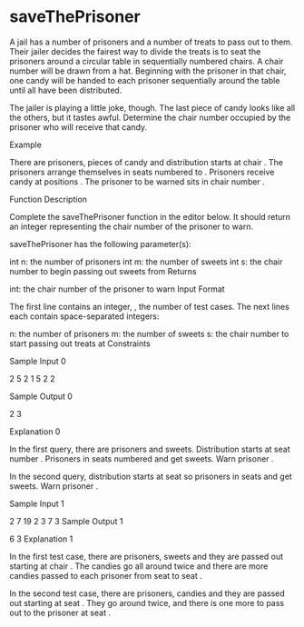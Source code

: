 # saveThePrisoner

A jail has a number of prisoners and a number of treats to pass out to them. Their jailer decides the fairest way to divide the treats is to seat the prisoners around a circular table in sequentially numbered chairs. A chair number will be drawn from a hat. Beginning with the prisoner in that chair, one candy will be handed to each prisoner sequentially around the table until all have been distributed.

The jailer is playing a little joke, though. The last piece of candy looks like all the others, but it tastes awful. Determine the chair number occupied by the prisoner who will receive that candy.

Example




There are  prisoners,  pieces of candy and distribution starts at chair . The prisoners arrange themselves in seats numbered  to . Prisoners receive candy at positions . The prisoner to be warned sits in chair number .

Function Description

Complete the saveThePrisoner function in the editor below. It should return an integer representing the chair number of the prisoner to warn.

saveThePrisoner has the following parameter(s):

int n: the number of prisoners
int m: the number of sweets
int s: the chair number to begin passing out sweets from
Returns

int: the chair number of the prisoner to warn
Input Format

The first line contains an integer, , the number of test cases.
The next  lines each contain  space-separated integers:

n: the number of prisoners
m: the number of sweets
s: the chair number to start passing out treats at
Constraints

Sample Input 0

2
5 2 1
5 2 2

Sample Output 0

2
3

Explanation 0

In the first query, there are  prisoners and  sweets. Distribution starts at seat number . Prisoners in seats numbered  and  get sweets. Warn prisoner .

In the second query, distribution starts at seat  so prisoners in seats  and  get sweets. Warn prisoner .

Sample Input 1

2
7 19 2
3 7 3
Sample Output 1

6
3
Explanation 1

In the first test case, there are  prisoners,  sweets and they are passed out starting at chair . The candies go all around twice and there are  more candies passed to each prisoner from seat  to seat .

In the second test case, there are  prisoners,  candies and they are passed out starting at seat . They go around twice, and there is one more to pass out to the prisoner at seat .
